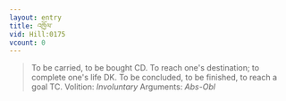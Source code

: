 ```yaml
---
layout: entry
title: འཁྱོལ་
vid: Hill:0175
vcount: 0
---
```

> To be carried, to be bought CD\. To reach one's destination; to complete one's life DK\. To be concluded, to be finished, to reach a goal TC\.
> Volition: _Involuntary_
> Arguments: _Abs-Obl_


